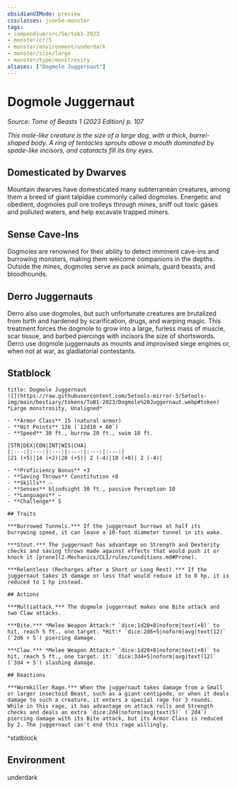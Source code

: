 ```yaml
---
obsidianUIMode: preview
cssclasses: json5e-monster
tags:
- compendium/src/5e/tob1-2023
- monster/cr/5
- monster/environment/underdark
- monster/size/large
- monster/type/monstrosity
aliases: ["Dogmole Juggernaut"]
---
```

# Dogmole Juggernaut
*Source: Tome of Beasts 1 (2023 Edition) p. 107*  

*This mole-like creature is the size of a large dog, with a thick, barrel-shaped body. A ring of tentacles sprouts above a mouth dominated by spade-like incisors, and cataracts fill its tiny eyes.*

## Domesticated by Dwarves

Mountain dwarves have domesticated many subterranean creatures, among them a breed of giant talpidae commonly called dogmoles. Energetic and obedient, dogmoles pull ore trolleys through mines, sniff out toxic gases and polluted waters, and help excavate trapped miners.

## Sense Cave-Ins

Dogmoles are renowned for their ability to detect imminent cave-ins and burrowing monsters, making them welcome companions in the depths. Outside the mines, dogmoles serve as pack animals, guard beasts, and bloodhounds.

## Derro Juggernauts

Derro also use dogmoles, but such unfortunate creatures are brutalized from birth and hardened by scarification, drugs, and warping magic. This treatment forces the dogmole to grow into a large, furless mass of muscle, scar tissue, and barbed piercings with incisors the size of shortswords. Derro use dogmole juggernauts as mounts and improvised siege engines or, when not at war, as gladiatorial contestants.

## Statblock

```ad-statblock
title: Dogmole Juggernaut
![](https://raw.githubusercontent.com/5etools-mirror-3/5etools-img/main/bestiary/tokens/ToB1-2023/Dogmole%20Juggernaut.webp#token)
*Large monstrosity, Unaligned*

- **Armor Class** 15 (natural armor)
- **Hit Points** 126 (`12d10 + 60`)
- **Speed** 30 ft., burrow 20 ft., swim 10 ft.

|STR|DEX|CON|INT|WIS|CHA|
|:---:|:---:|:---:|:---:|:---:|:---:|
|21 (+5)|14 (+2)|20 (+5)| 2 (-4)|10 (+0)| 2 (-4)|

- **Proficiency Bonus** +3
- **Saving Throws** Constitution +8
- **Skills** ⏤
- **Senses** blindsight 30 ft., passive Perception 10
- **Languages** —
- **Challenge** 5

## Traits

***Burrowed Tunnels.*** If the juggernaut burrows at half its burrowing speed, it can leave a 10-foot diameter tunnel in its wake.

***Stout.*** The juggernaut has advantage on Strength and Dexterity checks and saving throws made against effects that would push it or knock it [prone](2-Mechanics/CLI/rules/conditions.md#Prone).

***Relentless (Recharges after a Short or Long Rest).*** If the juggernaut takes 15 damage or less that would reduce it to 0 hp, it is reduced to 1 hp instead.

## Actions

***Multiattack.*** The dogmole juggernaut makes one Bite attack and two Claw attacks.

***Bite.*** *Melee Weapon Attack:* `dice:1d20+8|noform|text(+8)` to hit, reach 5 ft., one target. *Hit:* `dice:2d6+5|noform|avg|text(12)` (`2d6 + 5`) piercing damage.

***Claw.*** *Melee Weapon Attack:* `dice:1d20+8|noform|text(+8)` to hit, reach 5 ft., one target. it: `dice:3d4+5|noform|avg|text(12)` (`3d4 + 5`) slashing damage.

## Reactions

***Wormkiller Rage.*** When the juggernaut takes damage from a Small or larger insectoid Beast, such as a giant centipede, or when it deals damage to such a creature, it enters a special rage for 3 rounds. While in this rage, it has advantage on attack rolls and Strength checks and deals an extra `dice:2d4|noform|avg|text(5)` (`2d4`) piercing damage with its Bite attack, but its Armor Class is reduced by 2. The juggernaut can't end this rage willingly.
```
^statblock

## Environment

underdark